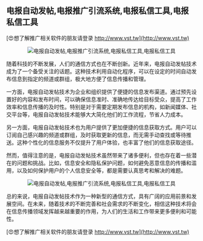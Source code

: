 ## **电报自动发帖,电报推广引流系统,电报私信工具,电报私信工具**

[😍想了解推广相关软件的朋友请登录 http://www.vst.tw](http://www.vst.tw)

 <center><img src="https://vst.tw/MP4/tuiguang/png/4.png" alt="电报自动发帖,电报推广引流系统,电报私信工具,电报私信工具"></center>

随着科技的不断发展，人们的通信方式也在不断创新。近年来，电报自动发帖技术成为了一个备受关注的话题。这种技术利用自动化程序，可以在设定的时间自动发布信息到指定的频道或群组，极大地方便了信息传播和管理。

一方面，电报自动发帖技术为企业和组织提供了便捷的信息发布渠道。通过预先设置好的内容和发布时间，可以确保信息准时、准确地传达给目标受众，提高了工作效率和信息传播的及时性。特别是对于需要定期发布信息的机构，如新闻媒体、社交平台等，电报自动发帖技术能够大大简化他们的工作流程，节省人力成本。

另一方面，电报自动发帖技术也为用户提供了更加便捷的信息获取方式。用户可以订阅自己感兴趣的频道或群组，及时获取更新的信息，而无需手动查找或等待推送。这种个性化的信息服务不仅提升了用户体验，也丰富了他们的信息获取途径。

然而，值得注意的是，电报自动发帖技术虽然带来了诸多便利，但也存在着一些潜在的问题和挑战。比如，信息安全和隐私保护问题，如何避免恶意信息的传播和滥用，以及如何保护用户的个人信息安全等，都是需要认真思考和解决的难题。

 <center><img src="https://vst.tw/MP4/tuiguang/png/2.png" alt="电报自动发帖,电报推广引流系统,电报私信工具,电报私信工具"></center>

总的来说，电报自动发帖技术作为一种新型的通信方式，具有广阔的应用前景和发展空间。在未来，随着技术的不断完善和社会需求的不断变化，相信这种技术将会在信息传播领域发挥越来越重要的作用，为人们的生活和工作带来更多便利和可能性。

[😍想了解推广相关软件的朋友请登录 http://www.vst.tw](http://www.vst.tw)



